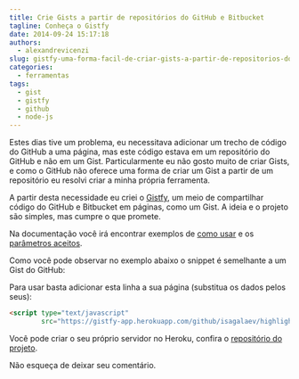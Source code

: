 ```yaml
---
title: Crie Gists a partir de repositórios do GitHub e Bitbucket
tagline: Conheça o Gistfy
date: 2014-09-24 15:17:18
authors:
  - alexandrevicenzi
slug: gistfy-uma-forma-facil-de-criar-gists-a-partir-de-repositorios-do-github-e-bitbucket
categories:
  - ferramentas
tags:
  - gist
  - gistfy
  - github
  - node-js
---
```


Estes dias tive um problema, eu necessitava adicionar um trecho de código do GitHub a uma página, mas este código estava em um repositório do GitHub e não em um Gist.
Particularmente eu não gosto muito de criar Gists, e como o GitHub não oferece uma forma de criar um Gist a partir de um repositório eu resolvi criar a minha própria ferramenta.

A partir desta necessidade eu criei o [Gistfy](https://gistfy-app.herokuapp.com), um meio de compartilhar código do GitHub e Bitbucket em páginas, como um Gist. A ideia e o projeto são simples, mas cumpre o que promete.

Na documentação você irá encontrar exemplos de [como usar](https://gistfy-app.herokuapp.com/usage.html) e os [parâmetros aceitos](https://gistfy-app.herokuapp.com/api.html).

Como você pode observar no exemplo abaixo o snippet é semelhante a um Gist do GitHub:

<script type="text/javascript" src="https://gistfy-app.herokuapp.com/github/isagalaev/highlight.js/test/detect/python/default.txt?lang=python"></script>

Para usar basta adicionar esta linha a sua página (substitua os dados pelos seus):

```html
<script type="text/javascript"
        src="https://gistfy-app.herokuapp.com/github/isagalaev/highlight.js/test/detect/python/default.txt?lang=python"></script>
```

Você pode criar o seu próprio servidor no Heroku, confira o [repositório do projeto](https://github.com/alexandrevicenzi/gistfy).

Não esqueça de deixar seu comentário.
